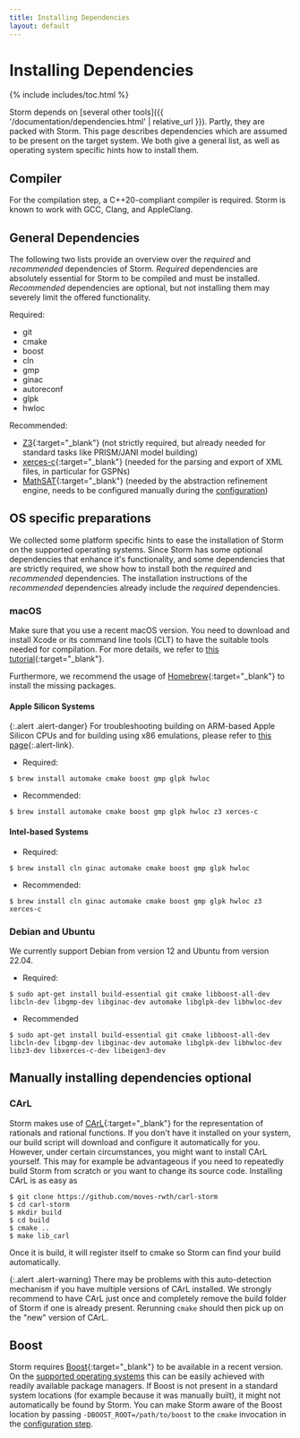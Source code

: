```yaml
---
title: Installing Dependencies
layout: default
---
```


<h1>Installing Dependencies</h1>

{% include includes/toc.html %}


Storm depends on [several other tools]({{ '/documentation/dependencies.html' | relative_url }}). Partly, they are packed with Storm. This page describes dependencies which are assumed to be present on the target system.
We both give a general list, as well as operating system specific hints how to install them.


## Compiler

For the compilation step, a C++20-compliant compiler is required. Storm is known to work with GCC, Clang, and AppleClang.

## General Dependencies

The following two lists provide an overview over the *required* and *recommended* dependencies of Storm. *Required* dependencies are absolutely essential for Storm to be compiled and must be installed. *Recommended* dependencies are optional, but not installing them may severely limit the offered functionality.

Required:
- git
- cmake
- boost
- cln
- gmp
- ginac
- autoreconf
- glpk
- hwloc

Recommended:
- [Z3](https://github.com/Z3Prover/z3){:target="_blank"} (not strictly required, but already needed for standard tasks like PRISM/JANI model building)
- [xerces-c](https://xerces.apache.org/xerces-c/){:target="_blank"} (needed for the parsing and export of XML files, in particular for GSPNs)
- [MathSAT](https://mathsat.fbk.eu/){:target="_blank"} (needed by the abstraction refinement engine, needs to be configured manually during the [configuration](manual-configuration.html#mathsat))


## OS specific preparations

We collected some platform specific hints to ease the installation of Storm on the supported operating systems.
Since Storm has some optional dependencies that enhance it's functionality, and some dependencies that are strictly required, we show how to install both the *required* and *recommended* dependencies.
The installation instructions of the *recommended* dependencies already include the *required* dependencies.

### <i class="fa fa-apple" aria-hidden="true"></i> macOS

Make sure that you use a recent macOS version.
You need to download and install Xcode or its command line tools (CLT) to have the suitable tools needed for compilation. For more details, we refer to [this tutorial](https://www.moncefbelyamani.com/how-to-install-xcode-homebrew-git-rvm-ruby-on-mac/){:target="_blank"}.

Furthermore, we recommend the usage of [Homebrew](https://brew.sh){:target="_blank"} to install the missing packages.

#### Apple Silicon Systems

{:.alert .alert-danger}
For troubleshooting building on ARM-based <i class="fa fa-apple" aria-hidden="true"></i>  Apple Silicon CPUs and for building using x86 emulations, please refer to [this page](apple-silicon.html){:.alert-link}.

- Required:
``` console
$ brew install automake cmake boost gmp glpk hwloc
```

- Recommended:
``` console
$ brew install automake cmake boost gmp glpk hwloc z3 xerces-c
```

#### Intel-based Systems

- Required:
``` console
$ brew install cln ginac automake cmake boost gmp glpk hwloc
```

- Recommended:
``` console
$ brew install cln ginac automake cmake boost gmp glpk hwloc z3 xerces-c
```


### <i class="icon-debian"></i> Debian and <i class="icon-ubuntu"></i> Ubuntu
<!-- If these are changed, also change them in `vm.md` -->

We currently support Debian from version 12 and Ubuntu from version 22.04.

- Required:
``` console
$ sudo apt-get install build-essential git cmake libboost-all-dev libcln-dev libgmp-dev libginac-dev automake libglpk-dev libhwloc-dev
```

- Recommended
``` console
$ sudo apt-get install build-essential git cmake libboost-all-dev libcln-dev libgmp-dev libginac-dev automake libglpk-dev libhwloc-dev libz3-dev libxerces-c-dev libeigen3-dev
```


## Manually installing dependencies <span class="label label-info">optional</span>

### CArL

Storm makes use of [CArL](https://github.com/moves-rwth/carl-storm){:target="_blank"} for the representation of rationals and rational functions. If you don't have it installed on your system, our build script will download and configure it automatically for you. However, under certain circumstances, you might want to install CArL yourself. This may for example be advantageous if you need to repeatedly build Storm from scratch or you want to change its source code. Installing CArL is as easy as

```console
$ git clone https://github.com/moves-rwth/carl-storm
$ cd carl-storm
$ mkdir build
$ cd build
$ cmake ..
$ make lib_carl
```

Once it is build, it will register itself to cmake so Storm can find your build automatically.

{:.alert .alert-warning}
There may be problems with this auto-detection mechanism if you have multiple versions of CArL installed. We strongly recommend to have CArL just once and completely remove the build folder of Storm if one is already present. Rerunning `cmake` should then pick up on the "new" version of CArL.

## Boost

Storm requires [Boost](https://www.boost.org/){:target="_blank"} to be available in a recent version. On the [supported operating systems](build.html#supported-operating-systems) this can be easily achieved with readily available package managers.
If Boost is not present in a standard system locations (for example because it was manually built), it might not automatically be found by Storm. You can make Storm aware of the Boost location by passing `-DBOOST_ROOT=/path/to/boost` to the `cmake` invocation in the [configuration step](build.html#configuration-step).
